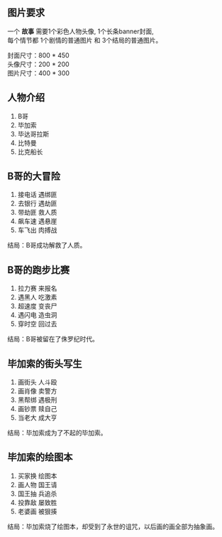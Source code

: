 图片要求
--------------------
一个 **故事** 需要1个彩色人物头像, 1个长条banner封面,   
每个情节都 1个剧情的普通图片 和 3个结局的普通图片。

封面尺寸：800 * 450  
头像尺寸：200 * 200  
图片尺寸：400 * 300  

人物介绍
--------------------
1. B哥
2. 毕加索
3. 毕达哥拉斯
4. 比特曼
5. 比克船长

B哥的大冒险
--------------------
1. 接电话 遇绑匪  
2. 去银行 遇劫匪  
3. 带劫匪 救人质  
4. 飙车速 遇悬崖  
5. 车飞出 肉搏战  

结局：B哥成功解救了人质。

B哥的跑步比赛
--------------------
1. 拉力赛 来报名
2. 遇黑人 吃激素
3. 超速度 变丧尸
4. 遇闪电 造虫洞
5. 穿时空 回过去

结局：B哥被留在了侏罗纪时代。

毕加索的街头写生
--------------------
1. 画街头 人斗殴
2. 画肖像 卖警方
3. 黑帮绑 遇极刑
4. 画钞票 赎自己
5. 当老大 成大亨

结局：毕加索成为了不起的毕加索。

毕加索的绘图本
--------------------
1. 买家换 绘图本
2. 画人物 国王请
3. 国王抽 兵追杀
4. 投靠敌 屡致胜
5. 老婆画 被狠揍

结局：毕加索烧了绘图本，却受到了永世的诅咒，以后画的画全部为抽象画。
